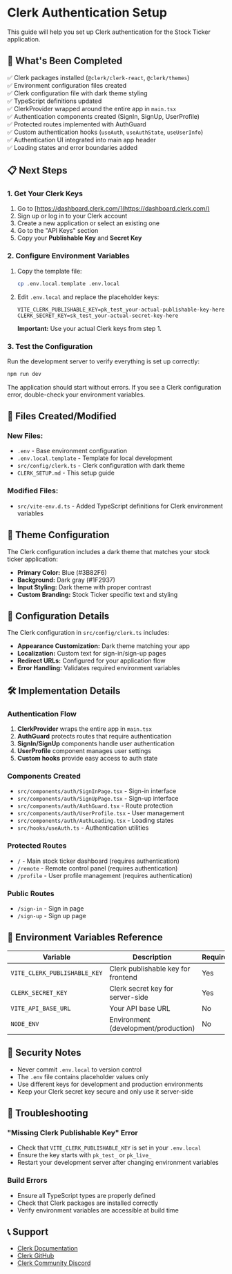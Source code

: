 # Clerk Authentication Setup

This guide will help you set up Clerk authentication for the Stock Ticker application.

## 🚀 What's Been Completed

✅ Clerk packages installed (`@clerk/clerk-react`, `@clerk/themes`)  
✅ Environment configuration files created  
✅ Clerk configuration file with dark theme styling  
✅ TypeScript definitions updated  
✅ ClerkProvider wrapped around the entire app in `main.tsx`  
✅ Authentication components created (SignIn, SignUp, UserProfile)  
✅ Protected routes implemented with AuthGuard  
✅ Custom authentication hooks (`useAuth`, `useAuthState`, `useUserInfo`)  
✅ Authentication UI integrated into main app header  
✅ Loading states and error boundaries added  

## 📋 Next Steps

### 1. Get Your Clerk Keys

1. Go to [https://dashboard.clerk.com/](https://dashboard.clerk.com/)
2. Sign up or log in to your Clerk account
3. Create a new application or select an existing one
4. Go to the "API Keys" section
5. Copy your **Publishable Key** and **Secret Key**

### 2. Configure Environment Variables

1. Copy the template file:
   ```bash
   cp .env.local.template .env.local
   ```

2. Edit `.env.local` and replace the placeholder keys:
   ```env
   VITE_CLERK_PUBLISHABLE_KEY=pk_test_your-actual-publishable-key-here
   CLERK_SECRET_KEY=sk_test_your-actual-secret-key-here
   ```

   **Important:** Use your actual Clerk keys from step 1.

### 3. Test the Configuration

Run the development server to verify everything is set up correctly:
```bash
npm run dev
```

The application should start without errors. If you see a Clerk configuration error, double-check your environment variables.

## 📁 Files Created/Modified

### New Files:
- `.env` - Base environment configuration
- `.env.local.template` - Template for local development
- `src/config/clerk.ts` - Clerk configuration with dark theme
- `CLERK_SETUP.md` - This setup guide

### Modified Files:
- `src/vite-env.d.ts` - Added TypeScript definitions for Clerk environment variables

## 🎨 Theme Configuration

The Clerk configuration includes a dark theme that matches your stock ticker application:

- **Primary Color:** Blue (#3B82F6)
- **Background:** Dark gray (#1F2937)
- **Input Styling:** Dark theme with proper contrast
- **Custom Branding:** Stock Ticker specific text and styling

## 🔧 Configuration Details

The Clerk configuration in `src/config/clerk.ts` includes:

- **Appearance Customization:** Dark theme matching your app
- **Localization:** Custom text for sign-in/sign-up pages
- **Redirect URLs:** Configured for your application flow
- **Error Handling:** Validates required environment variables

## 🛠️ Implementation Details

### Authentication Flow
1. **ClerkProvider** wraps the entire app in `main.tsx`
2. **AuthGuard** protects routes that require authentication
3. **SignIn/SignUp** components handle user authentication
4. **UserProfile** component manages user settings
5. **Custom hooks** provide easy access to auth state

### Components Created
- `src/components/auth/SignInPage.tsx` - Sign-in interface
- `src/components/auth/SignUpPage.tsx` - Sign-up interface
- `src/components/auth/AuthGuard.tsx` - Route protection
- `src/components/auth/UserProfile.tsx` - User management
- `src/components/auth/AuthLoading.tsx` - Loading states
- `src/hooks/useAuth.ts` - Authentication utilities

### Protected Routes
- `/` - Main stock ticker dashboard (requires authentication)
- `/remote` - Remote control panel (requires authentication)
- `/profile` - User profile management (requires authentication)

### Public Routes
- `/sign-in` - Sign in page
- `/sign-up` - Sign up page

## 📝 Environment Variables Reference

| Variable | Description | Required |
|----------|-------------|----------|
| `VITE_CLERK_PUBLISHABLE_KEY` | Clerk publishable key for frontend | Yes |
| `CLERK_SECRET_KEY` | Clerk secret key for server-side | Yes |
| `VITE_API_BASE_URL` | Your API base URL | No |
| `NODE_ENV` | Environment (development/production) | No |

## 🚨 Security Notes

- Never commit `.env.local` to version control
- The `.env` file contains placeholder values only
- Use different keys for development and production environments
- Keep your Clerk secret key secure and only use it server-side

## 🐛 Troubleshooting

### "Missing Clerk Publishable Key" Error
- Check that `VITE_CLERK_PUBLISHABLE_KEY` is set in your `.env.local`
- Ensure the key starts with `pk_test_` or `pk_live_`
- Restart your development server after changing environment variables

### Build Errors
- Ensure all TypeScript types are properly defined
- Check that Clerk packages are installed correctly
- Verify environment variables are accessible at build time

## 📞 Support

- [Clerk Documentation](https://clerk.com/docs)
- [Clerk GitHub](https://github.com/clerkinc/clerk-sdk-node)
- [Clerk Community Discord](https://clerk.com/discord)
